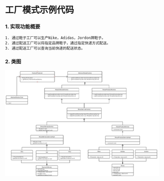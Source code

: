 # 工厂模式示例代码

### 1. 实现功能概要

    1. 通过鞋子工厂可以生产Nike，Adidas，Jordon牌鞋子。
    2. 通过配送工厂可以将指定品牌鞋子，通过指定快递方式配送。
    3. 通过配送工厂可以查询当前快递的配送状态。

### 2. 类图

![类图](class.png)
